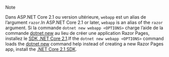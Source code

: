 > [!NOTE]
> <span data-ttu-id="33167-101">Dans ASP.NET Core 2.1 ou version ultérieure, `webapp` est un alias de l’argument `razor`.</span><span class="sxs-lookup"><span data-stu-id="33167-101">In ASP.NET Core 2.1 or later, `webapp` is an alias of the `razor` argument.</span></span> <span data-ttu-id="33167-102">Si la commande `dotnet new webapp <OPTIONS>` charge l’aide de la commande [dotnet new](/dotnet/core/tools/dotnet-new) au lieu de créer une application Razor Pages, installez le [SDK .NET Core 2.1](https://www.microsoft.com/net/download/dotnet-core/sdk-2.1.300).</span><span class="sxs-lookup"><span data-stu-id="33167-102">If the `dotnet new webapp <OPTIONS>` command loads the [dotnet new](/dotnet/core/tools/dotnet-new) command help instead of creating a new Razor Pages app, install the [.NET Core 2.1 SDK](https://www.microsoft.com/net/download/dotnet-core/sdk-2.1.300).</span></span>
